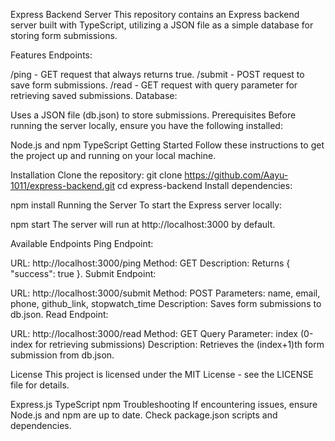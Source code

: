 Express Backend Server
This repository contains an Express backend server built with TypeScript, utilizing a JSON file as a simple database for storing form submissions.

Features
Endpoints:

/ping - GET request that always returns true.
/submit - POST request to save form submissions.
/read - GET request with query parameter for retrieving saved submissions.
Database:

Uses a JSON file (db.json) to store submissions.
Prerequisites
Before running the server locally, ensure you have the following installed:

Node.js and npm
TypeScript
Getting Started
Follow these instructions to get the project up and running on your local machine.

Installation
Clone the repository:
git clone https://github.com/Aayu-1011/express-backend.git
cd express-backend
Install dependencies:


npm install
Running the Server
To start the Express server locally:

npm start
The server will run at http://localhost:3000 by default.

Available Endpoints
Ping Endpoint:

URL: http://localhost:3000/ping
Method: GET
Description: Returns { "success": true }.
Submit Endpoint:

URL: http://localhost:3000/submit
Method: POST
Parameters: name, email, phone, github_link, stopwatch_time
Description: Saves form submissions to db.json.
Read Endpoint:

URL: http://localhost:3000/read
Method: GET
Query Parameter: index (0-index for retrieving submissions)
Description: Retrieves the (index+1)th form submission from db.json.


License
This project is licensed under the MIT License - see the LICENSE file for details.


Express.js
TypeScript
npm
Troubleshooting
If encountering issues, ensure Node.js and npm are up to date.
Check package.json scripts and dependencies.
